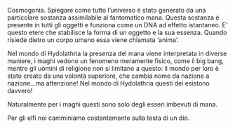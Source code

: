 Cosmogonia. Spiegare come tutto l’universo è stato generato da una particolare sostanza assimilabile al fantomatico mana. Questa sostanza è presente in tutti gli oggetti e funziona come un DNA ad effetto istantaneo. E’ questo etere che stabilisce la forma di un oggetto e la sua essenza. Quando risiede dietro un corpo umano essa viene chiamata ‘anima’.

Nel mondo di Hydolathria la presenza del mana viene interpretata in diverse maniere, i maghi vedono un fenomeno meramente fisico, come il big bang, mentre gli uomini di religione non si limitano a questo: il mondo per loro è stato creato da una volontà superiore, che cambia nome da nazione a nazione...ma attenzione! Nel mondo di Hydolathria questi dei esistono davvero!

Naturalmente per i maghi questi sono solo degli esseri imbevuti di mana.

Per gli elfi noi camminiamo costantemente sulla testa di un dio.